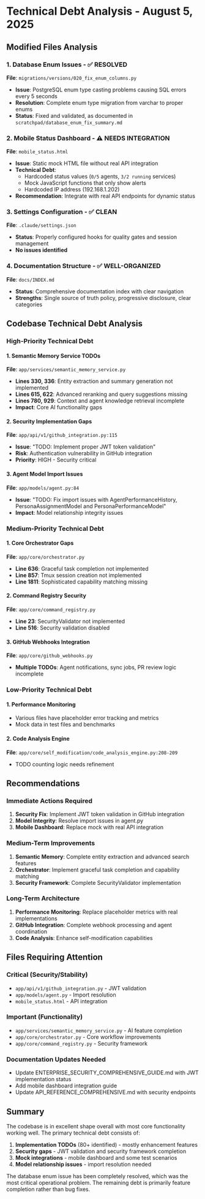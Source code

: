 # Technical Debt Analysis - August 5, 2025

## Modified Files Analysis

### 1. Database Enum Issues - ✅ RESOLVED
**File**: `migrations/versions/020_fix_enum_columns.py`
- **Issue**: PostgreSQL enum type casting problems causing SQL errors every 5 seconds
- **Resolution**: Complete enum type migration from varchar to proper enums
- **Status**: Fixed and validated, as documented in `scratchpad/database_enum_fix_summary.md`

### 2. Mobile Status Dashboard - ⚠️ NEEDS INTEGRATION
**File**: `mobile_status.html`
- **Issue**: Static mock HTML file without real API integration
- **Technical Debt**: 
  - Hardcoded status values (`0/5` agents, `3/2 running` services)
  - Mock JavaScript functions that only show alerts
  - Hardcoded IP address (192.168.1.202)
- **Recommendation**: Integrate with real API endpoints for dynamic status

### 3. Settings Configuration - ✅ CLEAN
**File**: `.claude/settings.json`
- **Status**: Properly configured hooks for quality gates and session management
- **No issues identified**

### 4. Documentation Structure - ✅ WELL-ORGANIZED
**File**: `docs/INDEX.md`
- **Status**: Comprehensive documentation index with clear navigation
- **Strengths**: Single source of truth policy, progressive disclosure, clear categories

## Codebase Technical Debt Analysis

### High-Priority Technical Debt

#### 1. Semantic Memory Service TODOs
**File**: `app/services/semantic_memory_service.py`
- **Lines 330, 336**: Entity extraction and summary generation not implemented
- **Lines 615, 622**: Advanced reranking and query suggestions missing
- **Lines 780, 929**: Context and agent knowledge retrieval incomplete
- **Impact**: Core AI functionality gaps

#### 2. Security Implementation Gaps
**File**: `app/api/v1/github_integration.py:115`
- **Issue**: "TODO: Implement proper JWT token validation"
- **Risk**: Authentication vulnerability in GitHub integration
- **Priority**: HIGH - Security critical

#### 3. Agent Model Import Issues
**File**: `app/models/agent.py:84`
- **Issue**: "TODO: Fix import issues with AgentPerformanceHistory, PersonaAssignmentModel and PersonaPerformanceModel"
- **Impact**: Model relationship integrity issues

### Medium-Priority Technical Debt

#### 1. Core Orchestrator Gaps
**File**: `app/core/orchestrator.py`
- **Line 636**: Graceful task completion not implemented
- **Line 857**: Tmux session creation not implemented
- **Line 1811**: Sophisticated capability matching missing

#### 2. Command Registry Security
**File**: `app/core/command_registry.py`
- **Line 23**: SecurityValidator not implemented
- **Line 516**: Security validation disabled

#### 3. GitHub Webhooks Integration
**File**: `app/core/github_webhooks.py`
- **Multiple TODOs**: Agent notifications, sync jobs, PR review logic incomplete

### Low-Priority Technical Debt

#### 1. Performance Monitoring
- Various files have placeholder error tracking and metrics
- Mock data in test files and benchmarks

#### 2. Code Analysis Engine
**File**: `app/core/self_modification/code_analysis_engine.py:208-209`
- TODO counting logic needs refinement

## Recommendations

### Immediate Actions Required

1. **Security Fix**: Implement JWT token validation in GitHub integration
2. **Model Integrity**: Resolve import issues in agent.py
3. **Mobile Dashboard**: Replace mock with real API integration

### Medium-Term Improvements

1. **Semantic Memory**: Complete entity extraction and advanced search features
2. **Orchestrator**: Implement graceful task completion and capability matching
3. **Security Framework**: Complete SecurityValidator implementation

### Long-Term Architecture

1. **Performance Monitoring**: Replace placeholder metrics with real implementations
2. **GitHub Integration**: Complete webhook processing and agent coordination
3. **Code Analysis**: Enhance self-modification capabilities

## Files Requiring Attention

### Critical (Security/Stability)
- `app/api/v1/github_integration.py` - JWT validation
- `app/models/agent.py` - Import resolution
- `mobile_status.html` - API integration

### Important (Functionality)
- `app/services/semantic_memory_service.py` - AI feature completion
- `app/core/orchestrator.py` - Core workflow improvements
- `app/core/command_registry.py` - Security framework

### Documentation Updates Needed
- Update ENTERPRISE_SECURITY_COMPREHENSIVE_GUIDE.md with JWT implementation status
- Add mobile dashboard integration guide
- Update API_REFERENCE_COMPREHENSIVE.md with security endpoints

## Summary

The codebase is in excellent shape overall with most core functionality working well. The primary technical debt consists of:

1. **Implementation TODOs** (80+ identified) - mostly enhancement features
2. **Security gaps** - JWT validation and security framework completion
3. **Mock integrations** - mobile dashboard and some test scenarios
4. **Model relationship issues** - import resolution needed

The database enum issue has been completely resolved, which was the most critical operational problem. The remaining debt is primarily feature completion rather than bug fixes.